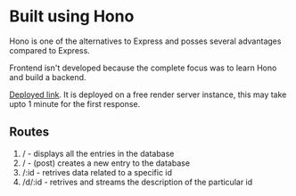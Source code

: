 # Built using Hono

Hono is one of the alternatives to Express and posses several advantages compared to Express.

Frontend isn't developed because the complete focus was to learn Hono and build a backend.

[Deployed link](https://honobackend-2isb.onrender.com/). It is deployed on a free render server instance, this may take upto 1 minute for the first response.

## Routes
1. / - displays all the entries in the database
2. / - (post) creates a new entry to the database
3. /:id - retrives data related to a specific id
4. /d/:id - retrives and streams the description of the particular id
